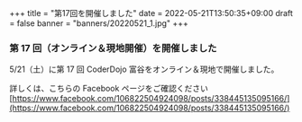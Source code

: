 +++
title = "第17回を開催しました"
date = 2022-05-21T13:50:35+09:00
draft = false
banner = "banners/20220521_1.jpg"
+++

### 第 17 回（オンライン＆現地開催）を開催しました

5/21（土）に第 17 回 CoderDojo 富谷をオンライン＆現地で開催しました。

詳しくは、こちらの Facebook ページをご確認ください[https://www.facebook.com/106822504924098/posts/338445135095166/](https://www.facebook.com/106822504924098/posts/338445135095166/)
